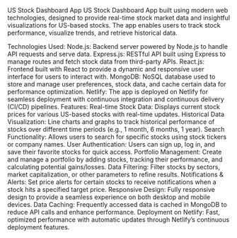  US Stock Dashboard App
 US Stock Dashboard App built using modern web technologies, designed to provide real-time stock market data and insightful visualizations for US-based stocks. The app enables users to track stock performance, visualize trends, and retrieve historical data.

Technologies Used:
Node.js: Backend server powered by Node.js to handle API requests and serve data.
Express.js: RESTful API built using Express to manage routes and fetch stock data from third-party APIs.
React.js: Frontend built with React to provide a dynamic and responsive user interface for users to interact with.
MongoDB: NoSQL database used to store and manage user preferences, stock data, and cache certain data for performance optimization.
Netlify: The app is deployed on Netlify for seamless deployment with continuous integration and continuous delivery (CI/CD) pipelines.
Features:
Real-time Stock Data: Displays current stock prices for various US-based stocks with real-time updates.
Historical Data Visualization: Line charts and graphs to track historical performance of stocks over different time periods (e.g., 1 month, 6 months, 1 year).
Search Functionality: Allows users to search for specific stocks using stock tickers or company names.
User Authentication: Users can sign up, log in, and save their favorite stocks for quick access.
Portfolio Management: Create and manage a portfolio by adding stocks, tracking their performance, and calculating potential gains/losses.
Data Filtering: Filter stocks by sectors, market capitalization, or other parameters to refine results.
Notifications & Alerts: Set price alerts for certain stocks to receive notifications when a stock hits a specified target price.
Responsive Design: Fully responsive design to provide a seamless experience on both desktop and mobile devices.
Data Caching: Frequently accessed data is cached in MongoDB to reduce API calls and enhance performance.
Deployment on Netlify: Fast, optimized performance with automatic updates through Netlify’s continuous deployment features.
